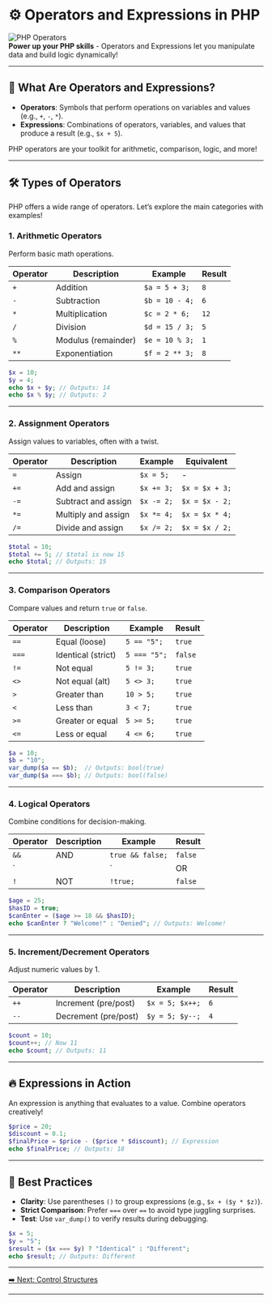 # ⚙️ Operators and Expressions in PHP

![PHP Operators](https://img.shields.io/badge/PHP-Operators%20&%20Expressions-blue?style=for-the-badge&logo=php)  
**Power up your PHP skills** - Operators and Expressions let you manipulate data and build logic dynamically!

---

## 🌟 What Are Operators and Expressions?

- **Operators**: Symbols that perform operations on variables and values (e.g., `+`, `-`, `*`).
- **Expressions**: Combinations of operators, variables, and values that produce a result (e.g., `$x + 5`).

PHP operators are your toolkit for arithmetic, comparison, logic, and more!

---

## 🛠️ Types of Operators

PHP offers a wide range of operators. Let’s explore the main categories with examples!

### 1. Arithmetic Operators
Perform basic math operations.

| Operator | Description          | Example             | Result  |
|----------|----------------------|---------------------|---------|
| `+`      | Addition            | `$a = 5 + 3;`      | `8`     |
| `-`      | Subtraction         | `$b = 10 - 4;`     | `6`     |
| `*`      | Multiplication      | `$c = 2 * 6;`      | `12`    |
| `/`      | Division            | `$d = 15 / 3;`     | `5`     |
| `%`      | Modulus (remainder) | `$e = 10 % 3;`     | `1`     |
| `**`     | Exponentiation      | `$f = 2 ** 3;`     | `8`     |

```php
$x = 10;
$y = 4;
echo $x + $y; // Outputs: 14
echo $x % $y; // Outputs: 2
```

---

### 2. Assignment Operators
Assign values to variables, often with a twist.

| Operator | Description                | Example             | Equivalent       |
|----------|----------------------------|---------------------|------------------|
| `=`      | Assign                    | `$x = 5;`          | -               |
| `+=`     | Add and assign            | `$x += 3;`         | `$x = $x + 3;` |
| `-=`     | Subtract and assign       | `$x -= 2;`         | `$x = $x - 2;` |
| `*=`     | Multiply and assign       | `$x *= 4;`         | `$x = $x * 4;` |
| `/=`     | Divide and assign         | `$x /= 2;`         | `$x = $x / 2;` |

```php
$total = 10;
$total += 5; // $total is now 15
echo $total; // Outputs: 15
```

---

### 3. Comparison Operators
Compare values and return `true` or `false`.

| Operator | Description            | Example             | Result  |
|----------|------------------------|---------------------|---------|
| `==`     | Equal (loose)         | `5 == "5";`        | `true`  |
| `===`    | Identical (strict)    | `5 === "5";`       | `false` |
| `!=`     | Not equal             | `5 != 3;`          | `true`  |
| `<>`     | Not equal (alt)       | `5 <> 3;`          | `true`  |
| `>`      | Greater than          | `10 > 5;`          | `true`  |
| `<`      | Less than             | `3 < 7;`           | `true`  |
| `>=`     | Greater or equal      | `5 >= 5;`          | `true`  |
| `<=`     | Less or equal         | `4 <= 6;`          | `true`  |

```php
$a = 10;
$b = "10";
var_dump($a == $b);  // Outputs: bool(true)
var_dump($a === $b); // Outputs: bool(false)
```

---

### 4. Logical Operators
Combine conditions for decision-making.

| Operator | Description    | Example                 | Result  |
|----------|----------------|-------------------------|---------|
| `&&`     | AND            | `true && false;`       | `false` |
| `||`     | OR             | `true || false;`       | `true`  |
| `!`      | NOT            | `!true;`               | `false` |

```php
$age = 25;
$hasID = true;
$canEnter = ($age >= 18 && $hasID);
echo $canEnter ? "Welcome!" : "Denied"; // Outputs: Welcome!
```

---

### 5. Increment/Decrement Operators
Adjust numeric values by 1.

| Operator | Description           | Example             | Result  |
|----------|-----------------------|---------------------|---------|
| `++`     | Increment (pre/post) | `$x = 5; $x++;`    | `6`     |
| `--`     | Decrement (pre/post) | `$y = 5; $y--;`    | `4`     |

```php
$count = 10;
$count++; // Now 11
echo $count; // Outputs: 11
```

---

## 🔥 Expressions in Action
An expression is anything that evaluates to a value. Combine operators creatively!

```php
$price = 20;
$discount = 0.1;
$finalPrice = $price - ($price * $discount); // Expression
echo $finalPrice; // Outputs: 18
```

---

## 🎯 Best Practices
- **Clarity**: Use parentheses `()` to group expressions (e.g., `$x + ($y * $z)`).
- **Strict Comparison**: Prefer `===` over `==` to avoid type juggling surprises.
- **Test**: Use `var_dump()` to verify results during debugging.

```php
$x = 5;
$y = "5";
$result = ($x === $y) ? "Identical" : "Different";
echo $result; // Outputs: Different
```

---

[➡️ Next: Control Structures](control_structures.md)

---
